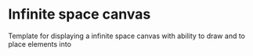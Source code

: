 # Infinite space canvas
Template for displaying a infinite space canvas with ability to draw and to place elements into
